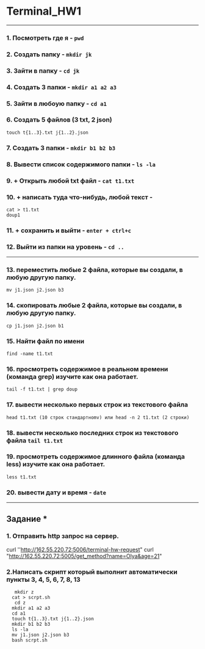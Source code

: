 # Terminal_HW1
___
### 1. Посмотреть где я - `pwd`
### 2. Создать папку - `mkdir jk`
### 3. Зайти в папку - `cd jk`
### 4. Создать 3 папки - `mkdir a1 a2 a3`
### 5. Зайти в любоую папку - `сd a1`
### 6. Создать 5 файлов (3 txt, 2 json) 
   `touch t{1..3}.txt j{1..2}.json`
### 7. Создать 3 папки - `mkdir b1 b2 b3`
### 8. Вывести список содержимого папки - `ls -la`
### 9. + Открыть любой txt файл - `cat t1.txt`
### 10. + написать туда что-нибудь, любой текст - 
	cat > t1.txt
	doup1
### 11. + сохранить и выйти - `enter + ctrl+c`
### 12. Выйти из папки на уровень - `cd ..`
___
### 13. переместить любые 2 файла, которые вы создали, в любую другую папку. 
`mv j1.json j2.json b3`
### 14. скопировать любые 2 файла, которые вы создали, в любую другую папку.
`cp j1.json j2.json b1`
### 15. Найти файл по имени
`find -name t1.txt`
### 16. просмотреть содержимое в реальном времени (команда grep) изучите как она работает.
`tail -f t1.txt | grep doup`
### 17. вывести несколько первых строк из текстового файла
`head t1.txt (10 строк стандартноmv) или head -n 2 t1.txt (2 строки)`
### 18. вывести несколько последних строк из текстового файла `tail t1.txt`
### 19. просмотреть содержимое длинного файла (команда less) изучите как она работает.
`less t1.txt`
### 20. вывести дату и время - `date`
___
## Задание *
### 1. Отправить http запрос на сервер.
curl ''http://162.55.220.72:5006/terminal-hw-request"
curl "http://162.55.220.72:5005/get_method?name=Olya&age=21"
### 2.Написать скрипт который выполнит автоматически пункты 3, 4, 5, 6, 7, 8, 13
	   mkdir z
      cat > scrpt.sh
	   cd z
      mkdir a1 a2 a3
      cd a1
      touch t{1..3}.txt j{1..2}.json
      mkdir b1 b2 b3
      ls -la
      mv j1.json j2.json b3
      bash scrpt.sh

